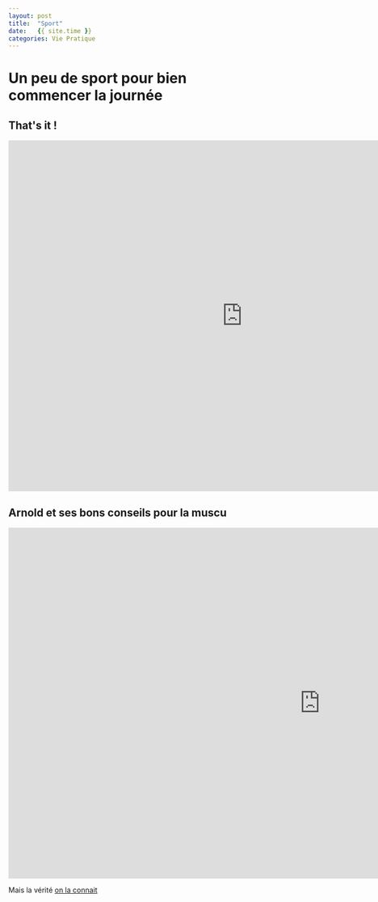 ```yaml
---
layout: post
title:  "Sport"
date:   {{ site.time }}
categories: Vie Pratique
---
```


# Un peu de sport pour bien commencer la journée
## That's it !

<iframe width="925" height="694" src="https://www.youtube.com/embed/Zmx1GL1Kyuw" frameborder="0" allow="accelerometer; autoplay; encrypted-media; gyroscope; picture-in-picture" allowfullscreen></iframe>


## Arnold et ses bons conseils pour la muscu 

<iframe width="1234" height="694" src="https://www.youtube.com/embed/o9zCgPtsups" frameborder="0" allow="accelerometer; autoplay; encrypted-media; gyroscope; picture-in-picture" allowfullscreen></iframe>

Mais la vérité [on la connait](https://www.youtube.com/watch?v=YrYL3VCEl8c)

